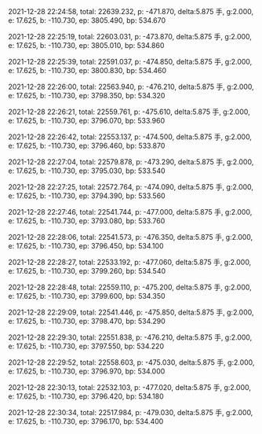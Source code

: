 2021-12-28 22:24:58, total: 22639.232, p: -471.870, delta:5.875 手, g:2.000, e: 17.625, b: -110.730, ep: 3805.490, bp: 534.670

2021-12-28 22:25:19, total: 22603.031, p: -473.870, delta:5.875 手, g:2.000, e: 17.625, b: -110.730, ep: 3805.010, bp: 534.860

2021-12-28 22:25:39, total: 22591.037, p: -474.850, delta:5.875 手, g:2.000, e: 17.625, b: -110.730, ep: 3800.830, bp: 534.460

2021-12-28 22:26:00, total: 22563.940, p: -476.210, delta:5.875 手, g:2.000, e: 17.625, b: -110.730, ep: 3798.350, bp: 534.320

2021-12-28 22:26:21, total: 22559.761, p: -475.610, delta:5.875 手, g:2.000, e: 17.625, b: -110.730, ep: 3796.070, bp: 533.960

2021-12-28 22:26:42, total: 22553.137, p: -474.500, delta:5.875 手, g:2.000, e: 17.625, b: -110.730, ep: 3796.460, bp: 533.870

2021-12-28 22:27:04, total: 22579.878, p: -473.290, delta:5.875 手, g:2.000, e: 17.625, b: -110.730, ep: 3795.030, bp: 533.540

2021-12-28 22:27:25, total: 22572.764, p: -474.090, delta:5.875 手, g:2.000, e: 17.625, b: -110.730, ep: 3794.390, bp: 533.560

2021-12-28 22:27:46, total: 22541.744, p: -477.000, delta:5.875 手, g:2.000, e: 17.625, b: -110.730, ep: 3793.080, bp: 533.760

2021-12-28 22:28:06, total: 22541.573, p: -476.350, delta:5.875 手, g:2.000, e: 17.625, b: -110.730, ep: 3796.450, bp: 534.100

2021-12-28 22:28:27, total: 22533.192, p: -477.060, delta:5.875 手, g:2.000, e: 17.625, b: -110.730, ep: 3799.260, bp: 534.540

2021-12-28 22:28:48, total: 22559.110, p: -475.200, delta:5.875 手, g:2.000, e: 17.625, b: -110.730, ep: 3799.600, bp: 534.350

2021-12-28 22:29:09, total: 22541.446, p: -475.850, delta:5.875 手, g:2.000, e: 17.625, b: -110.730, ep: 3798.470, bp: 534.290

2021-12-28 22:29:30, total: 22551.838, p: -476.210, delta:5.875 手, g:2.000, e: 17.625, b: -110.730, ep: 3797.550, bp: 534.220

2021-12-28 22:29:52, total: 22558.603, p: -475.030, delta:5.875 手, g:2.000, e: 17.625, b: -110.730, ep: 3796.970, bp: 534.000

2021-12-28 22:30:13, total: 22532.103, p: -477.020, delta:5.875 手, g:2.000, e: 17.625, b: -110.730, ep: 3796.420, bp: 534.180

2021-12-28 22:30:34, total: 22517.984, p: -479.030, delta:5.875 手, g:2.000, e: 17.625, b: -110.730, ep: 3796.170, bp: 534.400